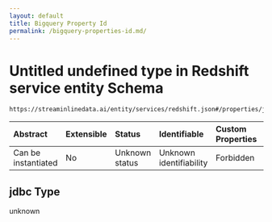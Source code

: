 ```yaml
---
layout: default
title: Bigquery Property Id
permalink: /bigquery-properties-id.md/
---
```

# Untitled undefined type in Redshift service entity Schema

```txt
https://streaminlinedata.ai/entity/services/redshift.json#/properties/jdbc
```



| Abstract            | Extensible | Status         | Identifiable            | Custom Properties | Additional Properties | Access Restrictions | Defined In                                                             |
| :------------------ | :--------- | :------------- | :---------------------- | :---------------- | :-------------------- | :------------------ | :--------------------------------------------------------------------- |
| Can be instantiated | No         | Unknown status | Unknown identifiability | Forbidden         | Allowed               | none                | [redshift.json*](redshift.md "open original schema") |

## jdbc Type

unknown
